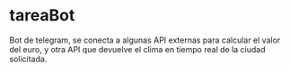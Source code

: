 # tareaBot
Bot de telegram, se conecta a algunas API externas para calcular el valor del euro, y otra API que devuelve el clima en tiempo real de la ciudad solicitada.
